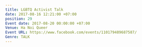 ```yaml
---
title: LGBTQ Activist Talk
date: 2017-08-16 12:21:00 +07:00
position: 29
Event date: 2017-08-20 00:00:00 +07:00
Venue: Ha Noi Queer
Event URL: https://www.facebook.com/events/110179489687587/
Genre: TALK
---
```


